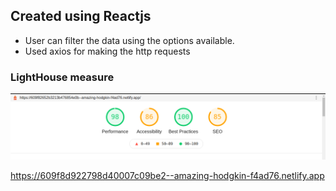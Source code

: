## Created using Reactjs
- User can filter the data using the options available.
- Used axios for making the http requests
### LightHouse measure

![lighthousemeasure](lighthousemesaure.png)

https://609f8d922798d40007c09be2--amazing-hodgkin-f4ad76.netlify.app
